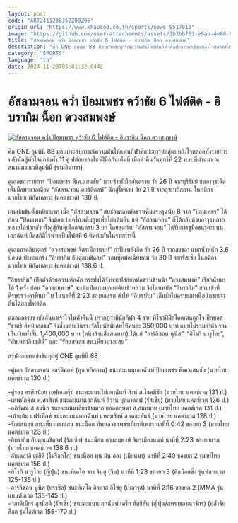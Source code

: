 ```yaml
---
layout: post
code: "ART2411230352Z00Z95"
origin_url: "https://www.khaosod.co.th/sports/news_9517813"
image: "https://github.com/user-attachments/assets/3b3bbf53-e9ab-4e68-9c6a-ea2533aaf6e4"
title: "อัสลามจอน คว่ำ ป้อมเพชร คว้าชัย 6 ไฟต์ติด - อิบรากิม น็อก ดวงสมพงษ์"
description: "ศึก ONE ลุมพินี 88 มอบประสบการณ์ความมันให้แฟนกีฬาศิลปะการต่อสู้แบบถึงใจตลอดทั้งรายการ หลังนักสู้หัวใจแกร่งทั้ง 11 คู่ ปล่อยของโชว์ฝีมือกันเต็มที่ เมื่อ"
category: "SPORTS"
language: "th"
date: 2024-11-23T05:01:32.644Z
---
```


# อัสลามจอน คว่ำ ป้อมเพชร คว้าชัย 6 ไฟต์ติด - อิบรากิม น็อก ดวงสมพงษ์

[![อัสลามจอน คว่ำ ป้อมเพชร คว้าชัย 6 ไฟต์ติด - อิบรากิม น็อก ดวงสมพงษ์](https://www.khaosod.co.th/wpapp/uploads/2024/11/123126_0.jpg "อัสลามจอน คว่ำ ป้อมเพชร คว้าชัย 6 ไฟต์ติด - อิบรากิม น็อก ดวงสมพงษ์")](https://www.khaosod.co.th/wpapp/uploads/2024/11/123126_0.jpg)

ศึก ONE ลุมพินี 88 มอบประสบการณ์ความมันให้แฟนกีฬาศิลปะการต่อสู้แบบถึงใจตลอดทั้งรายการ หลังนักสู้หัวใจแกร่งทั้ง 11 คู่ ปล่อยของโชว์ฝีมือกันเต็มที่ เมื่อค่ำคืนวันศุกร์ที่ 22 พ.ย.ที่ผ่านมา ณ สนามมวยเวทีลุมพินี (รามอินทรา)

คู่เอกของรายการ “ป้อมเพชร พีเค.แสนชัย” มวยซ้ายฝีมืออันตราย วัย 26 ปี จากบุรีรัมย์ ขนอาวุธเด็ดเต็มมือมาดวลเดือด “อัสลามจอน ออร์ติคอฟ” นักสู้ไฟแรง วัย 21 ปี จากอุซเบกิสถาน ในกติกามวยไทย พิกัดเฉพาะ (แคตช์เวต) 130 ป.

เกมเข้มข้นตั้งแต่ยกแรก เมื่อ “อัสลามจอน” สบช่องกดหมัดขวาเต็มแรงตุนนับ 8 จาก “ป้อมเพชร” ได้ก่อน “ป้อมเพชร” จึงต้องเร่งเครื่องเต็มสูบเพื่อไล่แต้มคืน แต่ “อัสลามจอน” ก็โต้กลับด้วยอาวุธหลากหลายได้น่ากลัว ทั้งคู่สู้กันดุเดือดจนครบ 3 ยก โดยสุดท้าย “อัสลามจอน” ได้รับการชูมือชนะคะแนนเอกฉันท์ ยืดสถิติไร้พ่ายเป็นไฟต์ที่ 6 ติดต่อกันในรายการนี้

คู่เอกภาคอินเตอร์ “ดวงสมพงษ์ จิตรเมืองนนท์” กำปั้นพลังอึด วัย 26 ปี จากสงขลา แบกน้ำหนัก 3.6 ปอนด์ ปะทะแกร่ง “อิบรากิม อับดุลเมชิดอฟ” จอมบู๊หมัดเฉียบคม วัย 30 ปี จากรัสเซีย ในกติกามวยไทย พิกัดเฉพาะ (แคตช์เวต) 138.6 ป.

“อิบรากิม” เปิดตัวด้วยความคึกคัก กระทั่งได้จังหวะปล่อยหมัดขวาเข้าหน้า “ดวงสมพงษ์” เรียกนับมาได้ 1 ครั้ง ก่อน “ดวงสมพงษ์” จะเร่งเปิดเกมบุกแต่ดันเข้าหลวม จึงโดนหมัด “อิบรากิม” สวนเข้าที่ศีรษะร่วงคาพื้นผ้าใบ ในนาทีที่ 2:23 ของยกแรก ส่งให้ “อิบรากิม” เก็บชัยไม่ครบยกเหนือนักชกเจ้าถิ่นได้สองไฟต์ติด

ตลอดการแข่งขันอันน่าเร้าใจในค่ำคืนนี้ ปรากฏว่ามีนักกีฬา 4 ราย ที่โชว์ฝีมือโดดเด่นถูกใจ บิ๊กบอส “ชาตรี ศิษย์ยอดธง” จึงสั่งมอบเงินรางวัลโบนัสพิเศษให้คนละ 350,000 บาท แบบไม่รวมค่าตัว รวมเป็นเงินทั้งสิ้น 1,400,000 บาท (หนึ่งล้านสี่แสนบาท) ได้แก่ “อาร์ลีซอน นูนีส”, “ฮิโรกิ นารูโอะ”, “อับเดลาลี เซฮิดี” และ “รักแสนสุข สท.เหี่ยวบางแสน”

สรุปผลการแข่งขันทุกคู่ ONE ลุมพินี 88

\-คู่เอก อัสลามจอน ออร์ติคอฟ (อุซเบกิสถาน) ชนะคะแนนเอกฉันท์ ป้อมเพชร พีเค.แสนชัย (มวยไทย แคตช์เวต 130 ป.)

\-คู่รอง ศรศึกน้อย เอฟเอ.กรุ๊ป ชนะคะแนนไม่เอกฉันท์ สิงห์ ส.โชคมีชัย (มวยไทย แคตช์เวต 131 ป.)  
\-เทพทักษิณ ศ.ศรสิงห์ ชนะคะแนนเอกฉันท์ อิวาน บุลดาคอฟ (รัสเซีย) (มวยไทย แคตช์เวต 126 ป.)  
\-อภิวัฒน์ ส.สมนึก ชนะคะแนนเสียงข้างมาก ยอดกฤษดา ส.สมหมาย (มวยไทย แคตช์เวต 131 ป.)  
\-เก้าแต้ม แฟร์เท็กซ์ ชนะคะแนนเอกฉันท์ แหลมสิงห์ ส.เดชะพันธ์ (มวยไทย แคตช์เวต 128 ป.)  
\-รักแสนสุข สท.เหี่ยวบางแสน ชนะน็อก ทัพหลวง เพชรเกียรติเพชร นาทีที่ 0:42 ของยก 3 (มวยไทย แคตช์เวต 123 ป.)  
\-อิบรากิม อับดุลเมชิดอฟ (รัสเซีย) ชนะน็อก ดวงสมพงษ์ จิตรเมืองนนท์ นาทีที่ 2:23 ของยกแรก (มวยไทย แคตช์เวต 138.6 ป.)  
\-อับเดลาลี เซฮิดี (โมร็อกโก) ชนะน็อก ทุน มิน ออง (เมียนมา) นาทีที่ 2:40 ของยก 2 (มวยไทย แคตช์เวต 158 ป.)  
\-ฮิโรกิ นารูโอะ (ญี่ปุ่น) ชนะทีเคโอ จาง จินฮู (จีน) นาทีที่ 1:23 ของยก 3 (คิกบ็อกซิ่ง รุ่นฟลายเวต 125-135 ป.)  
\-อาร์ลีซอน นูนีส (บราซิล) ชนะทีเคโอ อิลยาส อีไซยู (เบลารุส) นาทีที่ 2:16 ของยก 2 (MMA รุ่นแบนตัมเวต 135-145 ป.)  
\-วลาดิเมียร์ กุชมิสตี (รัสเซีย) ชนะคะแนนเอกฉันท์ เคร็ก ฮัตชิสัน (ญี่ปุ่น/สหราชอาณาจักร) (ปล้ำจับล็อก รุ่นไลต์เวต 155-170 ป.)